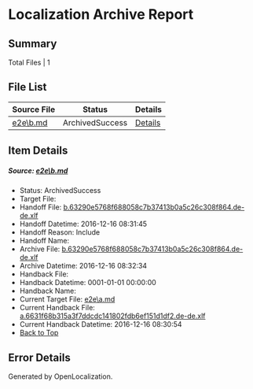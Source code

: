 # <a name='report-top'></a> Localization Archive Report

## Summary
 Total Files | 1

## File List
 Source File | Status | Details 
 ----------- | ------ | ------- 
 [e2e\b.md](https://github.com/OpenLocalizationTestOrg/ol-test0/blob/94c1eafabe511b213d1e958515ea217be0a63faa/e2e/b.md) | ArchivedSuccess | [Details](#c0d20aa49c47b7e107ed41aaf427a3616d9b4e522)

## Item Details
##### <a name='c0d20aa49c47b7e107ed41aaf427a3616d9b4e522'></a> Source: [e2e\b.md](https://github.com/OpenLocalizationTestOrg/ol-test0/blob/94c1eafabe511b213d1e958515ea217be0a63faa/e2e/b.md)
* Status: ArchivedSuccess
* Target File: 
* Handoff File: [b.63290e5768f688058c7b37413b0a5c26c308f864.de-de.xlf](https://github.com/OpenLocalizationTestOrg/ol-test0-handoff/blob/ea6fb7caa60fa1359012b3a7a628d4d5da33c586/ol-handoff/OpenLocalizationTestOrg/ol-test0-dede/xinjiang/ht/b.63290e5768f688058c7b37413b0a5c26c308f864.de-de.xlf)
* Handoff Datetime: 2016-12-16 08:31:45
* Handoff Reason: Include
* Handoff Name: 
* Archive File: [b.63290e5768f688058c7b37413b0a5c26c308f864.de-de.xlf](https://github.com/OpenLocalizationTestOrg/ol-test0-handoff/blob/5043c8ee27e2ac08186b59a524b2790b7b30a339/ol-archive/OpenLocalizationTestOrg/ol-test0-dede/xinjiang/ht/b.63290e5768f688058c7b37413b0a5c26c308f864.de-de.xlf)
* Archive Datetime: 2016-12-16 08:32:34
* Handback File: 
* Handback Datetime: 0001-01-01 00:00:00
* Handback Name: 
* Current Target File: [e2e\a.md](https://github.com/OpenLocalizationTestOrg/ol-test0-dede/blob/99e37e8043e0165debd5b70970114ac80e7cb3f8/e2e/a.md)
* Current Handback File: [a.6631f68b315a3f7ddcdc141802fdb6ef151d1df2.de-de.xlf](https://github.com/OpenLocalizationTestOrg/ol-test0-handback/blob/0222c5bf985011cee6df868b1e0c1567cbd816d7/ol-handback/OpenLocalizationTestOrg/ol-test0-dede/xinjiang/ht/a.6631f68b315a3f7ddcdc141802fdb6ef151d1df2.de-de.xlf)
* Current Handback Datetime: 2016-12-16 08:30:54
* [Back to Top](#report-top)


## Error Details

Generated by OpenLocalization.
